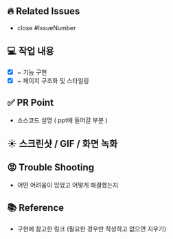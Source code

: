 ## 🔥 Related Issues
- close #IssueNumber

## 💻 작업 내용
- [x] ~ 기능 구현
- [x] ~ 페이지 구조화 및 스타일링

## ✅ PR Point
- 소스코드 설명 ( ppt에 들어갈 부분 )

## ☀️ 스크린샷 / GIF / 화면 녹화

## 😡 Trouble Shooting
- 어떤 어려움이 있었고 어떻게 해결했는지

## 📚 Reference
- 구현에 참고한 링크 (필요한 경우만 작성하고 없으면 지우기)